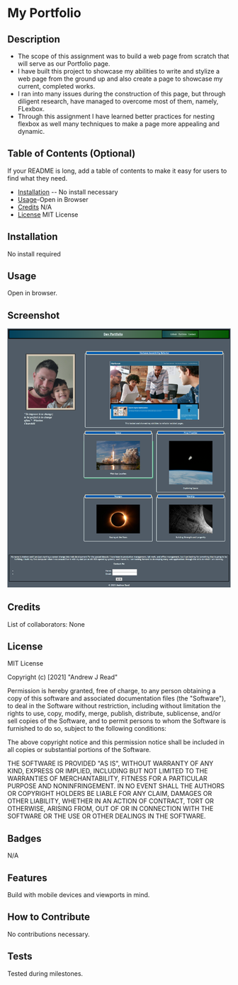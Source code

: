 # My Portfolio
## Description
- The scope of this assignment was to build a web page from scratch that will serve as our Portfolio page.
- I have built this project to showcase my abilities to write and stylize a web page from the ground up and also create a page to showcase my current, completed works.
- I ran into many issues during the construction of this page, but through diligent research, have managed to overcome most of them, namely, FLexbox.  
- Through this assignment I have learned better practices for nesting flexbox as well many techniques to make a page more appealing and dynamic.
## Table of Contents (Optional)
If your README is long, add a table of contents to make it easy for users to find what they need.
- [Installation](#installation) -- No install necessary
- [Usage](#usage)-Open in Browser
- [Credits](#credits) N/A
- [License](#license) MIT License
## Installation
No install required
## Usage
Open in browser. 
## Screenshot
![screenshot](assets/images/devportfolioss.png)
## Credits
List of collaborators: None
## License
MIT License

Copyright (c) [2021] "Andrew J Read"

Permission is hereby granted, free of charge, to any person obtaining a copy
of this software and associated documentation files (the "Software"), to deal
in the Software without restriction, including without limitation the rights
to use, copy, modify, merge, publish, distribute, sublicense, and/or sell
copies of the Software, and to permit persons to whom the Software is
furnished to do so, subject to the following conditions:

The above copyright notice and this permission notice shall be included in all
copies or substantial portions of the Software.

THE SOFTWARE IS PROVIDED "AS IS", WITHOUT WARRANTY OF ANY KIND, EXPRESS OR
IMPLIED, INCLUDING BUT NOT LIMITED TO THE WARRANTIES OF MERCHANTABILITY,
FITNESS FOR A PARTICULAR PURPOSE AND NONINFRINGEMENT. IN NO EVENT SHALL THE
AUTHORS OR COPYRIGHT HOLDERS BE LIABLE FOR ANY CLAIM, DAMAGES OR OTHER
LIABILITY, WHETHER IN AN ACTION OF CONTRACT, TORT OR OTHERWISE, ARISING FROM,
OUT OF OR IN CONNECTION WITH THE SOFTWARE OR THE USE OR OTHER DEALINGS IN THE
SOFTWARE.
## Badges
N/A
## Features
Build with mobile devices and viewports in mind.
## How to Contribute
No contributions necessary.
## Tests
Tested during milestones.